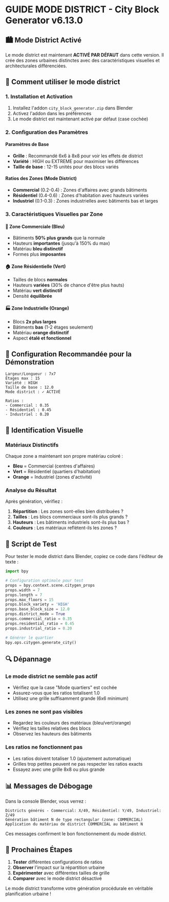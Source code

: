 # GUIDE MODE DISTRICT - City Block Generator v6.13.0

## 🏙️ Mode District Activé

Le mode district est maintenant **ACTIVÉ PAR DÉFAUT** dans cette version. Il crée des zones urbaines distinctes avec des caractéristiques visuelles et architecturales différenciées.

## 🎯 Comment utiliser le mode district

### 1. Installation et Activation
1. Installez l'addon `city_block_generator.zip` dans Blender
2. Activez l'addon dans les préférences
3. Le mode district est maintenant activé par défaut (case cochée)

### 2. Configuration des Paramètres

#### Paramètres de Base
- **Grille** : Recommandé 6x6 à 8x8 pour voir les effets de district
- **Variété** : HIGH ou EXTREME pour maximiser les différences
- **Taille de base** : 12-15 unités pour des blocs variés

#### Ratios des Zones (Mode District)
- **Commercial** (0.2-0.4) : Zones d'affaires avec grands bâtiments
- **Résidentiel** (0.4-0.6) : Zones d'habitation avec hauteurs variées  
- **Industriel** (0.1-0.3) : Zones industrielles avec bâtiments bas et larges

### 3. Caractéristiques Visuelles par Zone

#### 🏢 Zone Commerciale (Bleu)
- Bâtiments **50% plus grands** que la normale
- Hauteurs **importantes** (jusqu'à 150% du max)
- Matériau **bleu distinctif**
- Formes plus **imposantes**

#### 🏠 Zone Résidentielle (Vert)
- Tailles de blocs **normales**
- Hauteurs **variées** (30% de chance d'être plus hauts)
- Matériau **vert distinctif**
- Densité **équilibrée**

#### 🏭 Zone Industrielle (Orange)
- Blocs **2x plus larges**
- Bâtiments **bas** (1-2 étages seulement)
- Matériau **orange distinctif**
- Aspect **étalé et fonctionnel**

## 🔧 Configuration Recommandée pour la Démonstration

```
Largeur/Longueur : 7x7
Étages max : 15
Variété : HIGH
Taille de base : 12.0
Mode district : ✓ ACTIVÉ

Ratios :
- Commercial : 0.35
- Résidentiel : 0.45  
- Industriel : 0.20
```

## 🎨 Identification Visuelle

### Matériaux Distinctifs
Chaque zone a maintenant son propre matériau coloré :
- **Bleu** = Commercial (centres d'affaires)
- **Vert** = Résidentiel (quartiers d'habitation)
- **Orange** = Industriel (zones d'activité)

### Analyse du Résultat
Après génération, vérifiez :
1. **Répartition** : Les zones sont-elles bien distribuées ?
2. **Tailles** : Les blocs commerciaux sont-ils plus grands ?
3. **Hauteurs** : Les bâtiments industriels sont-ils plus bas ?
4. **Couleurs** : Les matériaux reflètent-ils les zones ?

## 🧪 Script de Test

Pour tester le mode district dans Blender, copiez ce code dans l'éditeur de texte :

```python
import bpy

# Configuration optimale pour test
props = bpy.context.scene.citygen_props
props.width = 7
props.length = 7
props.max_floors = 15
props.block_variety = 'HIGH'
props.base_block_size = 12.0
props.district_mode = True
props.commercial_ratio = 0.35
props.residential_ratio = 0.45
props.industrial_ratio = 0.20

# Générer le quartier
bpy.ops.citygen.generate_city()
```

## 🔍 Dépannage

### Le mode district ne semble pas actif
- Vérifiez que la case "Mode quartiers" est cochée
- Assurez-vous que les ratios totalisent 1.0
- Utilisez une grille suffisamment grande (6x6 minimum)

### Les zones ne sont pas visibles
- Regardez les couleurs des matériaux (bleu/vert/orange)
- Vérifiez les tailles relatives des blocs
- Observez les hauteurs des bâtiments

### Les ratios ne fonctionnent pas
- Les ratios doivent totaliser 1.0 (ajustement automatique)
- Grilles trop petites peuvent ne pas respecter les ratios exacts
- Essayez avec une grille 8x8 ou plus grande

## 📊 Messages de Débogage

Dans la console Blender, vous verrez :
```
Districts générés - Commercial: X/49, Résidentiel: Y/49, Industriel: Z/49
Génération bâtiment N de type rectangular (zone: COMMERCIAL)
Application du matériau de district COMMERCIAL au bâtiment N
```

Ces messages confirment le bon fonctionnement du mode district.

## 🚀 Prochaines Étapes

1. **Tester** différentes configurations de ratios
2. **Observer** l'impact sur la répartition urbaine
3. **Expérimenter** avec différentes tailles de grille
4. **Comparer** avec le mode district désactivé

Le mode district transforme votre génération procédurale en véritable planification urbaine !
